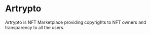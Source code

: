 # Artrypto

Artrypto is NFT Marketplace providing copyrights to NFT owners and transparency to all the users.

